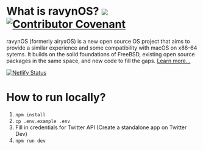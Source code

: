 # What is ravynOS? ![](https://api.cirrus-ci.com/github/mszoek/airyx.svg?branch=main&task=airyx) [![Contributor Covenant](https://img.shields.io/badge/Contributor%20Covenant-2.1-4baaaa.svg)](CODE_OF_CONDUCT.md)

ravynOS (formerly airyxOS) is a new open source OS project that aims to provide a similar experience and some compatibility with macOS on x86-64 sytems. It builds on the solid foundations of FreeBSD, existing open source packages in the same space, and new code to fill the gaps. [Learn more...](https://www.ravynos.com/)

[![Netlify Status](https://api.netlify.com/api/v1/badges/53c5e3ef-f218-4bf2-bec5-608b7dbf14f6/deploy-status)](https://app.netlify.com/sites/ravynos/deploys)

# How to run locally?

1. `npm install`
2. `cp .env.example .env`
3. Fill in credentials for Twitter API (Create a standalone app on Twitter Dev)
4. `npm run dev`

